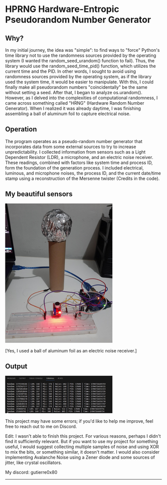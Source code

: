 # HPRNG Hardware-Entropic Pseudorandom Number Generator

<h2>Why?</h2>
In my initial journey, the idea was "simple": to find ways to "force" Python's time library not to use the randomness sources provided by the operating system (I wanted the random_seed_urandom() function to fail). Thus, the library would use the random_seed_time_pid() function, which utilizes the current time and the PID. In other words, I sought to avoid using randomness sources provided by the operating system, as if the library used the system time, it would be easier to manipulate. With this, I could finally make all pseudorandom numbers "coincidentally" be the same without setting a seed. After that, I began to analyze os.urandom(). However, as I delved into the complexities of computational randomness, I came across something called "HRNG" (Hardware Random Number Generator). When I realized it was already daytime, I was finishing assembling a ball of aluminum foil to capture electrical noise.


<h2>Operation</h2>


The program operates as a pseudo-random number generator that incorporates data from some external sources to try to increase unpredictability. I collected information from sensors such as a Light Dependent Resistor (LDR), a microphone, and an electric noise receiver. These readings, combined with factors like system time and process ID, form the foundation of the generation process. I included electrical, luminous, and microphone noises, the process ID, and the current date/time stamp using a reconstruction of the Mersenne twister (Credits in the code).


<h2>My beautiful sensors</h2>
<img src="https://github.com/Gutierre0x80/HPRNG/raw/main/img/Hardware.jpeg" width="345">

[Yes, I used a ball of aluminum foil as an electric noise receiver.]

<h2>Output</h2>
<img src="https://github.com/Gutierre0x80/HPRNG/raw/main/img/out.jpg" width="345">


This project may have some errors; if you'd like to help me improve, feel free to reach out to me on Discord.

Edit: I wasn't able to finish this project. For various reasons, perhaps I didn't find it sufficiently relevant. But if you want to use my project for something useful, I would suggest collecting multiple samples of noise and using XOR to mix the bits, or something similar, it doesn't matter. I would also consider implementing Avalanche Noise using a Zener diode and some sources of jitter, like crystal oscillators.

My discord: gutierre0x80
_______________________________________________________________________________________________________________
